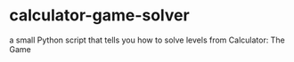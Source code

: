 # calculator-game-solver
a small Python script that tells you how to solve levels from Calculator: The Game
